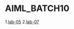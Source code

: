# AIML_BATCH10
1.[lab-05](https://github.com/HariniHrudaya/AIML_BATCH10/edit/main/Lab-05)
2.[lab-07](https://github.com/HariniHrudaya/AIML_BATCH10/blob/main/Lab_07.ipynb)
